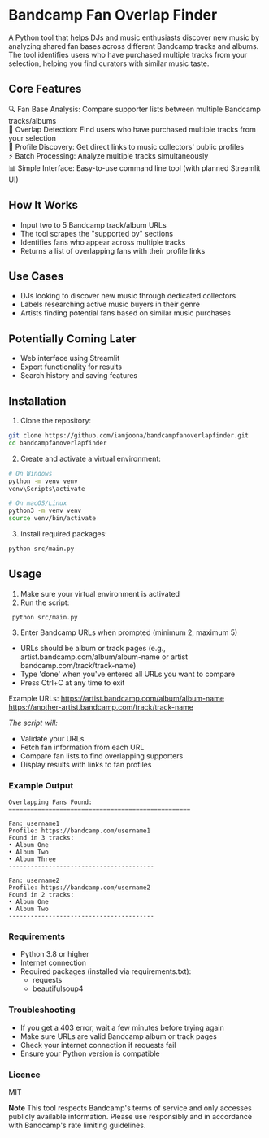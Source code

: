 # Bandcamp Fan Overlap Finder 

A Python tool that helps DJs and music enthusiasts discover new music by analyzing shared fan bases across different Bandcamp tracks and albums. The tool identifies users who have purchased multiple tracks from your selection, helping you find curators with similar music taste.

## Core Features
🔍 Fan Base Analysis: Compare supporter lists between multiple Bandcamp tracks/albums  
👥 Overlap Detection: Find users who have purchased multiple tracks from your selection  
🔗 Profile Discovery: Get direct links to music collectors' public profiles  
⚡ Batch Processing: Analyze multiple tracks simultaneously  
📊 Simple Interface: Easy-to-use command line tool (with planned Streamlit UI)

## How It Works
- Input two to 5 Bandcamp track/album URLs
- The tool scrapes the "supported by" sections
- Identifies fans who appear across multiple tracks
- Returns a list of overlapping fans with their profile links

## Use Cases
- DJs looking to discover new music through dedicated collectors
- Labels researching active music buyers in their genre
- Artists finding potential fans based on similar music purchases

## Potentially Coming Later
- Web interface using Streamlit
- Export functionality for results
- Search history and saving features

## Installation

1. Clone the repository:

```bash
git clone https://github.com/iamjoona/bandcampfanoverlapfinder.git
cd bandcampfanoverlapfinder
```

2. Create and activate a virtual environment:

```bash
# On Windows
python -m venv venv
venv\Scripts\activate

# On macOS/Linux
python3 -m venv venv
source venv/bin/activate
```


3. Install required packages:


```bash
python src/main.py
```


## Usage
1. Make sure your virtual environment is activated
2. Run the script:

``  python src/main.py  ``

3. Enter Bandcamp URLs when prompted (minimum 2, maximum 5)
- URLs should be album or track pages (e.g., artist.bandcamp.com/album/album-name or artist bandcamp.com/track/track-name)
- Type 'done' when you've entered all URLs you want to compare
- Press Ctrl+C at any time to exit

Example URLs:
https://artist.bandcamp.com/album/album-name
https://another-artist.bandcamp.com/track/track-name

*The script will:*

- Validate your URLs
- Fetch fan information from each URL
- Compare fan lists to find overlapping supporters
- Display results with links to fan profiles

### Example Output

    Overlapping Fans Found:
    ==================================================

    Fan: username1
    Profile: https://bandcamp.com/username1
    Found in 3 tracks:
    • Album One
    • Album Two
    • Album Three
    ----------------------------------------

    Fan: username2
    Profile: https://bandcamp.com/username2
    Found in 2 tracks:
    • Album One
    • Album Two
    ----------------------------------------


### Requirements
- Python 3.8 or higher
- Internet connection
- Required packages (installed via requirements.txt):
    - requests
    - beautifulsoup4

### Troubleshooting
- If you get a 403 error, wait a few minutes before trying again
- Make sure URLs are valid Bandcamp album or track pages
- Check your internet connection if requests fail
- Ensure your Python version is compatible

### Licence
MIT


**Note**
This tool respects Bandcamp's terms of service and only accesses publicly available information. Please use responsibly and in accordance with Bandcamp's rate limiting guidelines.